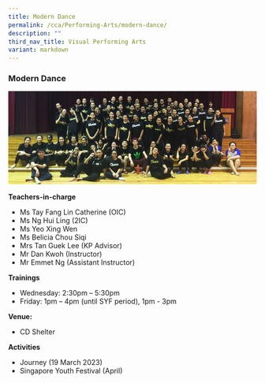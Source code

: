 ```yaml
---
title: Modern Dance
permalink: /cca/Performing-Arts/modern-dance/
description: ""
third_nav_title: Visual Performing Arts
variant: markdown
---
```

### Modern Dance

<img src="/images/cca23.png" style="width:80%,align:left">


**Teachers-in-charge**

*   Ms Tay Fang Lin Catherine (OIC)
*   Ms Ng Hui Ling (2IC)
*   Ms Yeo Xing Wen
*   Ms Belicia Chou Siqi
*   Mrs Tan Guek Lee (KP Advisor)
*   Mr Dan Kwoh (Instructor)
*   Mr Emmet Ng (Assistant Instructor)

**Trainings**

*   Wednesday: 2:30pm – 5:30pm
*   Friday: 1pm – 4pm (until SYF period), 1pm - 3pm

**Venue:**

*   CD Shelter

**Activities**

* Journey (19 March 2023)
* Singapore Youth Festival (April)
